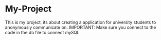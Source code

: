 # My-Project
This is my project, its about creating a application for university students to anonymously communicate on.
IMPORTANT: Make sure you connect to the code in the db file to connect mySQL
